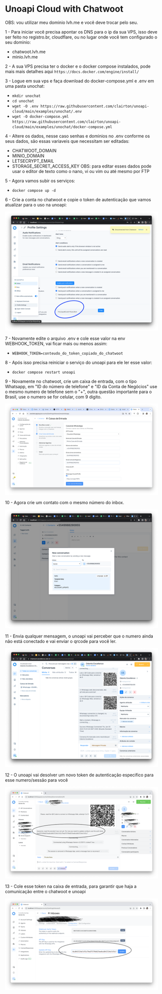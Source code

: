 # Unoapi Cloud with Chatwoot

OBS: vou utilizar meu dominio lvh.me e você deve trocar pelo seu.

1 - Para iniciar você precisa apontar os DNS para o ip da sua VPS, isso deve ser feito no registro.br, cloudflare, ou no lugar onde você tem configurado o seu dominio:
  - chatwoot.lvh.me
  - minio.lvh.me

2 - A sua VPS precisa ter o docker e o docker compose instalados, pode mais mais detalhes aqui `https://docs.docker.com/engine/install/`

3 - Logue em sua vps e faça download do docker-compose.yml e .env em uma pasta unochat:
  - `mkdir unochat`
  - `cd unochat`
  - `wget -O .env https://raw.githubusercontent.com/clairton/unoapi-cloud/main/examples/unochat/.env`
  - `wget -O docker-compose.yml https://raw.githubusercontent.com/clairton/unoapi-cloud/main/examples/unochat/docker-compose.yml`

4 - Altere os dados, nesse caso senhas e dominios no .env conforme os seus dados, são essas variaveis que necessitam ser editadas:
  - CHATWOOT_DOMAIN
  - MINIO_DOMAIN
  - LETSECRYPT_EMAIL
  - STORAGE_SECRET_ACCESS_KEY
  OBS: para editar esses dados pode usar o editor de texto como o nano, vi ou vim ou até mesmo por FTP

5 - Agora vamos subir os serviços:
  - `docker compose up -d`

6 - Crie a conta no chatwoot e copie o token de autenticação que vamos atualizar para o uso na unoapi:

![image](prints/copy_token.png)

7 - Novamente edite o arquivo .env e cole esse valor na env WEBHOOK_TOKEN, vai ficar mais ou menos assim:
  - `WEBHOOK_TOKEN=conteudo_do_token_copiado_do_chatwoot`

8 - Após isso precisa reiniciar o serviço do unoapi para ele ler esse valor:
  - `docker compose restart unoapi`

9 - Novamente no chatwoot, crie um caixa de entrada, com o tipo Whatsapp, em "ID do número de telefone" e "ID da Conta de Negócios" use o mesmo numero de telefone sem o "+", outra questão importante para o Brasil, use o numero se for celular, com 9 digito.

![image](prints/create_inbox.png)

10 - Agora crie um contato com o mesmo número do inbox.

![image](prints/create_contact.png)

11 - Envia qualquer mensagem, o unoapi vai perceber que o numero ainda não está conectado e vai enviar o qrcode para você ler.

![image](prints/read_qrcode.png)

12 - O unoapi vai desolver um novo token de autenticação especifico para esse numero/sessão para você

![image](prints/copy_uno_token.png)

13 - Cole esse token na caixa de entrada, para garantir que haja a comunicação entre o chatwoot e unoapi

![image](prints/update_inbox.png)